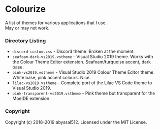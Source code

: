 # Colourize
A list of themes for various applications that I use.   
May or may not work.  

### Directory Listing
- `discord-custom.css` - Discord theme. Broken at the moment.
- `seafoam-dark-vs2019.vstheme` - Visual Studio 2019 theme. Works with the Colour Theme Editor extension. Seafoam/turquoise accent, dark base.
- `pink-vs2019.vstheme` - Visual Studio 2019 Colour Theme Editor theme. White base, pink accent colours. Nice.
- `lilac-vs2019.vstheme` - Complete port of the Lilac VS Code theme to Visual Studio 2019.
- `pink-transparent-vs2019.vstheme` - Pink theme but transparent for the MoeIDE extension.
  
  
### Copyright
Copyright (c) 2018-2019 abyssal512. Licensed under the MIT License.  
